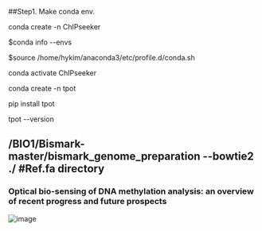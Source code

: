 ##Step1. Make conda env.

conda create -n ChIPseeker

$conda info --envs

$source /home/hykim/anaconda3/etc/profile.d/conda.sh

conda activate ChIPseeker


conda create -n tpot

pip install tpot

tpot --version

## /BIO1/Bismark-master/bismark_genome_preparation --bowtie2 ./ #Ref.fa directory

### Optical bio-sensing of DNA methylation analysis: an overview of recent progress and future prospects
 ![image](https://github.com/Cherry-Kim/Methylseq/assets/64776690/6bf5b60d-cc2c-42fe-b986-62e372558652)


